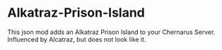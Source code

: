 # Alkatraz-Prison-Island
This json mod adds an Alkatraz Prison Island to your Chernarus Server. Influenced by Alcatraz, but does not look like it.
